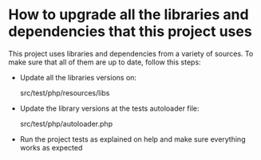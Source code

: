 # How to upgrade all the libraries and dependencies that this project uses


This project uses libraries and dependencies from a variety of sources. To make sure that all of them are up to date, follow this steps:
    
- Update all the libraries versions on:

    src/test/php/resources/libs
        
- Update the library versions at the tests autoloader file:
    
    src/test/php/autoloader.php
    
- Run the project tests as explained on help and make sure everything works as expected